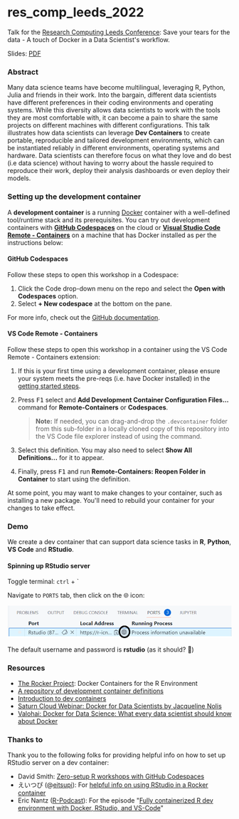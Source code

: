 # res_comp_leeds_2022

Talk for the [Research Computing Leeds Conference](https://rescompleedscon.github.io/conference2022/schedule/): Save your tears for the data - A touch of Docker in a Data Scientist's workflow.

Slides: [PDF](https://github.com/R-icntay/res_comp_leeds_2022/blob/main/Eric_rs_comp_leeds.pdf)


### Abstract

Many data science teams have become multilingual, leveraging R, Python, Julia and friends in their work. Into the bargain, different data scientists have different preferences in their coding environments and operating systems. While this diversity allows data scientists to work with the tools they are most comfortable with, it can become a pain to share the same projects on different machines with different configurations. This talk illustrates how data scientists can leverage **Dev Containers** to create portable, reproducible and tailored development environments, which can be instantiated reliably in different environments, operating systems and hardware. Data scientists can therefore focus on what they love and do best (i.e data science) without having to worry about the hassle required to reproduce their work, deploy their analysis dashboards or even deploy their models.

### Setting up the development container

A **development container** is a running [Docker](https://www.docker.com) container with a well-defined tool/runtime stack and its prerequisites. You can try out development containers with **[GitHub Codespaces](https://github.com/features/codespaces)** on the cloud or **[Visual Studio Code Remote - Containers](https://aka.ms/vscode-remote/containers)** on a machine that has Docker installed as per the instructions below:

#### GitHub Codespaces
Follow these steps to open this workshop in a Codespace:
1. Click the Code drop-down menu on the repo and select the **Open with Codespaces** option.
2. Select **+ New codespace** at the bottom on the pane.

For more info, check out the [GitHub documentation](https://docs.github.com/en/free-pro-team@latest/github/developing-online-with-codespaces/creating-a-codespace#creating-a-codespace).

#### VS Code Remote - Containers
Follow these steps to open this workshop in a container using the VS Code Remote - Containers extension:

1. If this is your first time using a development container, please ensure your system meets the pre-reqs (i.e. have Docker installed) in the [getting started steps](https://aka.ms/vscode-remote/containers/getting-started).

2. Press <kbd>F1</kbd> select and **Add Development Container Configuration Files...** command for **Remote-Containers** or **Codespaces**.

   > **Note:** If needed, you can drag-and-drop the `.devcontainer` folder from this sub-folder in a locally cloned copy of this repository into the VS Code file explorer instead of using the command.

3. Select this definition. You may also need to select **Show All Definitions...** for it to appear.

4. Finally, press <kbd>F1</kbd> and run **Remote-Containers: Reopen Folder in Container** to start using the definition.

At some point, you may want to make changes to your container, such as installing a new package. You'll need to rebuild your container for your changes to take effect. 


### Demo

We create a dev container that can support data science tasks in **R**, **Python**, **VS Code** and **RStudio**.

#### Spinning up RStudio server

Toggle terminal: `ctrl` + `

Navigate to `PORTS` tab, then click on the 🌐 icon:

<p align = "center">
    <img src = images\rsport.png>
</p>

The default username and password is **rstudio** (as it should? 🤭)

### Resources

- [The Rocker Project](https://rocker-project.org/): Docker Containers for the R Environment
- [A repository of development container definitions](https://github.com/microsoft/vscode-dev-containers)
- [Introduction to dev containers](https://docs.github.com/en/codespaces/setting-up-your-project-for-codespaces/introduction-to-dev-containers)
- [Saturn Cloud Webinar: Docker for Data Scientists by Jacqueline Nolis](https://www.youtube.com/watch?v=2YMu9bzDJbY)
- [Valohai: Docker for Data Science: What every data scientist should know about Docker](https://valohai.com/blog/docker-for-data-science/)

### Thanks to

Thank you to the following folks for providing helpful info on how to set up RStudio server on a dev container:
- David Smith: [Zero-setup R workshops with GitHub Codespaces](https://github.com/revodavid/devcontainers-rstudio)
- えいつぴ (@[eitsupi](https://twitter.com/eitsupi)): For [helpful info on using RStudio in a Rocker container](https://www.rocker-project.org/images/versioned/rstudio)
- Eric Nantz ([R-Podcast](https://r-podcast.org/)): For the episode "[Fully containerized R dev environment with Docker, RStudio, and VS-Code](https://www.youtube.com/watch?v=4wRiPG9LM3o)"
